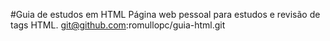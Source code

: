 #Guia de estudos em HTML
Página web pessoal para estudos e revisão de tags HTML.
git@github.com:romullopc/guia-html.git
